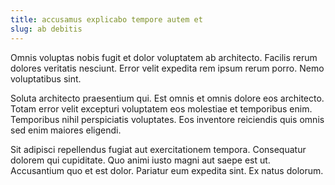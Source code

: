 ```yaml
---
title: accusamus explicabo tempore autem et
slug: ab debitis
---
```


Omnis voluptas nobis fugit et dolor voluptatem ab architecto. Facilis rerum dolores veritatis nesciunt. Error velit expedita rem ipsum rerum porro. Nemo voluptatibus sint.

Soluta architecto praesentium qui. Est omnis et omnis dolore eos architecto. Totam error velit excepturi voluptatem eos molestiae et temporibus enim. Temporibus nihil perspiciatis voluptates. Eos inventore reiciendis quis omnis sed enim maiores eligendi.

Sit adipisci repellendus fugiat aut exercitationem tempora. Consequatur dolorem qui cupiditate. Quo animi iusto magni aut saepe est ut. Accusantium quo et est dolor. Pariatur eum expedita sint. Ex natus dolorum.
